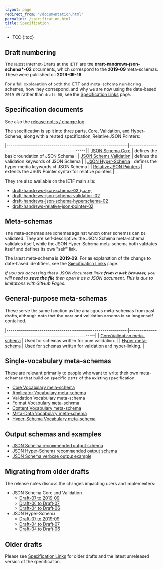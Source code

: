```yaml
---
layout: page
redirect_from: "/documentation.html"
permalink: /specification.html
title: Specification
---
```


* TOC
{:toc}

Draft numbering
---------------

The latest Internet-Drafts at the IETF are the **draft-handrews-json-schema\*-02** documents, which correspond to the **2019-09** meta-schemas. These were published on **2019-09-16**.

For a full explanation of both the IETF and meta-schema numbering schemes, how they correspond, and why we are now using the date-based `2019-09` rather than `draft-08`, see the [Specification Links](specification-links.html) page.

Specification documents
-----------------------

See also the [release notes / change log](draft/2019-09/release-notes.html).

The specification is split into three parts, Core, Validation, and Hyper-Schema, along with a related specification, Relative JSON Pointers:

|--------------------------------------------------------------|-------------------------------------------------------|
| [JSON Schema Core](draft/2019-09/json-schema-core.html)             | defines the basic foundation of JSON Schema           |
| [JSON Schema Validation](draft/2019-09/json-schema-validation.html) | defines the validation keywords of JSON Schema        |
| [JSON Hyper-Schema](draft/2019-09/json-schema-hypermedia.html)      | defines the hyper-media keywords of JSON Schema       |
| [Relative JSON Pointers](draft/2019-09/relative-json-pointer.html)  | extends the JSON Pointer syntax for relative pointers |

They are also available on the IETF main site:
* [draft-handrews-json-schema-02 (core)](https://tools.ietf.org/html/draft-handrews-json-schema-02)
* [draft-handrews-json-schema-validation-02](https://tools.ietf.org/html/draft-handrews-json-schema-validation-02)
* [draft-handrews-json-schema-hyperschema-02](https://tools.ietf.org/html/draft-handrews-json-schema-hyperschema-02)
* [draft-handrews-relative-json-pointer-02](https://tools.ietf.org/html/draft-handrews-relative-json-pointer-02)

Meta-schemas
------------

The meta-schemas are schemas against which other schemas can be validated. They are self-descriptive: the JSON Schema meta-schema validates itself, while the JSON Hyper-Schema meta-schema both validates itself and defines its own "self" link.

The latest meta-schema is **2019-09**.  For an explanation of the change to date-based identifiers, see the [Specification Links](specification-links.html) page.

_If you are accessing these JSON document links **from a web browser**, you will need to **save the file** then open it as a JSON document.  This is due to limitations with GitHub Pages._

## General-purpose meta-schemas

These serve the same function as the analogous meta-schemas from past drafts, although note that the core and validation schema is no longer self-contained.

|--------------------------------------------------------------|------------------------------------------------------------|
| [Core/Validation meta-schema](draft/2019-09/schema) | Used for schemas written for pure validation.              |
| [Hyper meta-schema](draft/2019-09/hyper-schema)     | Used for schemas written for validation and hyper-linking. |

## Single-vocabulary meta-schemas

These are relevant primarily to people who want to write their own meta-schemas that build on specific parts of the existing specification.

- [Core Vocabulary meta-schema](draft/2019-09/meta/core)
- [Applicator Vocabulary meta-schema](draft/2019-09/meta/applicator)
- [Validation Vocabulary meta-schema](draft/2019-09/meta/validation)
- [Format Vocabulary meta-schema](draft/2019-09/meta/format)
- [Content Vocabulary meta-schema](draft/2019-09/meta/content)
- [Meta-Data Vocabulary meta-schema](draft/2019-09/meta/meta-data)
- [Hyper-Schema Vocabulary meta-schema](draft/2019-09/meta/hyper-schema)

## Output schemas and examples
- [JSON Schema recommended output schema](draft/2019-09/output/schema)
- [JSON Hyper-Schema recommended output schema](draft/2019-09/output/hyper-schema)
- [JSON Schema verbose output example](draft/2019-09/output/verbose-example)

Migrating from older drafts
-------------

The release notes discuss the changes impacting users and implementers:

- JSON Schema Core and Validation
    - [Draft-07 to 2019-09](draft/2019-09/release-notes.html)
    - [Draft-06 to Draft-07](draft-07/json-schema-release-notes.html)
    - [Draft-04 to Draft-06](draft-06/json-schema-release-notes.html)
- JSON Hyper-Schema
    - [Draft-07 to 2019-09](draft/2019-09/release-notes.html#hyper-schema-vocabulary)
    - [Draft-04 to Draft-07](draft-07/json-hyper-schema-release-notes.html)
    - [Draft-04 to Draft-06](draft-06/json-hyper-schema-release-notes.html)

Older drafts
------------

Please see [Specification Links](specification-links.md) for older drafts and the latest unreleased version of the specification.
